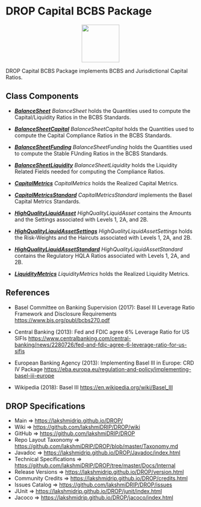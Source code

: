 # DROP Capital BCBS Package

<p align="center"><img src="https://github.com/lakshmiDRIP/DROP/blob/master/DRIP_Logo.gif?raw=true" width="100"></p>

DROP Capital BCBS Package implements BCBS and Jurisdictional Capital Ratios.


## Class Components

 * [***BalanceSheet***](https://github.com/lakshmiDRIP/DROP/tree/master/src/main/java/org/drip/capital/bcbs/BalanceSheet.java)
 <i>BalanceSheet</i> holds the Quantities used to compute the Capital/Liquidity Ratios in the BCBS Standards.

 * [***BalanceSheetCapital***](https://github.com/lakshmiDRIP/DROP/tree/master/src/main/java/org/drip/capital/bcbs/BalanceSheetCapital.java)
 <i>BalanceSheetCapital</i> holds the Quantities used to compute the Capital Compliance Ratios in the BCBS
 Standards.

 * [***BalanceSheetFunding***](https://github.com/lakshmiDRIP/DROP/tree/master/src/main/java/org/drip/capital/bcbs/BalanceSheetFunding.java)
 <i>BalanceSheetFunding</i> holds the Quantities used to compute the Stable FUnding Ratios in the BCBS
 Standards.

 * [***BalanceSheetLiquidity***](https://github.com/lakshmiDRIP/DROP/tree/master/src/main/java/org/drip/capital/bcbs/BalanceSheetLiquidity.java)
 <i>BalanceSheetLiquidity</i> holds the Liquidity Related Fields needed for computing the Compliance Ratios.

 * [***CapitalMetrics***](https://github.com/lakshmiDRIP/DROP/tree/master/src/main/java/org/drip/capital/bcbs/CapitalMetrics.java)
 <i>CapitalMetrics</i> holds the Realized Capital Metrics.

 * [***CapitalMetricsStandard***](https://github.com/lakshmiDRIP/DROP/tree/master/src/main/java/org/drip/capital/bcbs/CapitalMetricsStandard.java)
 <i>CapitalMetricsStandard</i> implements the Basel Capital Metrics Standards.

 * [***HighQualityLiquidAsset***](https://github.com/lakshmiDRIP/DROP/tree/master/src/main/java/org/drip/capital/bcbs/HighQualityLiquidAsset.java)
 <i>HighQualityLiquidAsset</i> contains the Amounts and the Settings associated with Levels 1, 2A, and 2B.

 * [***HighQualityLiquidAssetSettings***](https://github.com/lakshmiDRIP/DROP/tree/master/src/main/java/org/drip/capital/bcbs/HighQualityLiquidAssetSettings.java)
 <i>HighQualityLiquidAssetSettings</i> holds the Risk-Weights and the Haircuts associated with Levels 1, 2A,
 and 2B.

 * [***HighQualityLiquidAssetStandard***](https://github.com/lakshmiDRIP/DROP/tree/master/src/main/java/org/drip/capital/bcbs/HighQualityLiquidAssetStandard.java)
 <i>HighQualityLiquidAssetStandard</i> contains the Regulatory HQLA Ratios associated with Levels 1, 2A, and
 2B.

 * [***LiquidityMetrics***](https://github.com/lakshmiDRIP/DROP/tree/master/src/main/java/org/drip/capital/bcbs/LiquidityMetrics.java)
<i>LiquidityMetrics</i> holds the Realized Liquidity Metrics.


## References

 * Basel Committee on Banking Supervision (2017): Basel III Leverage Ratio Framework and Disclosure Requirements https://www.bis.org/publ/bcbs270.pdf

 * Central Banking (2013): Fed and FDIC agree 6% Leverage Ratio for US SIFIs https://www.centralbanking.com/central-banking/news/2280726/fed-and-fdic-agree-6-leverage-ratio-for-us-sifis

 * European Banking Agency (2013): Implementing Basel III in Europe: CRD IV Package https://eba.europa.eu/regulation-and-policy/implementing-basel-iii-europe

 * Wikipedia (2018): Basel III https://en.wikipedia.org/wiki/Basel_III


## DROP Specifications
 * Main                     => https://lakshmidrip.github.io/DROP/
 * Wiki                     => https://github.com/lakshmiDRIP/DROP/wiki
 * GitHub                   => https://github.com/lakshmiDRIP/DROP
 * Repo Layout Taxonomy     => https://github.com/lakshmiDRIP/DROP/blob/master/Taxonomy.md
 * Javadoc                  => https://lakshmidrip.github.io/DROP/Javadoc/index.html
 * Technical Specifications => https://github.com/lakshmiDRIP/DROP/tree/master/Docs/Internal
 * Release Versions         => https://lakshmidrip.github.io/DROP/version.html
 * Community Credits        => https://lakshmidrip.github.io/DROP/credits.html
 * Issues Catalog           => https://github.com/lakshmiDRIP/DROP/issues
 * JUnit                    => https://lakshmidrip.github.io/DROP/junit/index.html
 * Jacoco                   => https://lakshmidrip.github.io/DROP/jacoco/index.html

